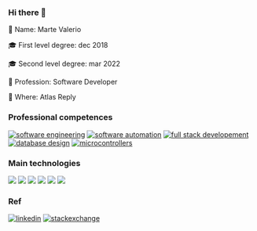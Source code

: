 ### Hi there 👋

👋 Name: Marte Valerio

:mortar_board: First level degree: dec 2018

:mortar_board: Second level degree: mar 2022

:book: Profession: Software Developer

:round_pushpin: Where: Atlas Reply

### Professional competences

[![software engineering](https://img.shields.io/badge/-software%20engineering-9cf?style=for-the-badge)](#)
[![software automation](https://img.shields.io/badge/-software%20automation-9cf?style=for-the-badge)](#)
[![full stack developement](https://img.shields.io/badge/-full%20stack%20developement-9cf?style=for-the-badge)](#)
[![database design](https://img.shields.io/badge/-database%20design-9cf?style=for-the-badge)](#)
[![microcontrollers](https://img.shields.io/badge/-microcontrollers-9cf?style=for-the-badge)](#)

### Main technologies

[![](https://img.shields.io/badge/-angular-9cf?style=for-the-badge&logo=angular&labelColor=555)](#)
[![](https://img.shields.io/badge/-django-9cf?style=for-the-badge&logo=django&labelColor=555)](#)
[![](https://img.shields.io/badge/-bash-9cf?style=for-the-badge&logo=GNU%20bash&labelColor=555)](#)
[![](https://img.shields.io/badge/-docker-9cf?style=for-the-badge&logo=docker&labelColor=555)](#)
[![](https://img.shields.io/badge/-python-9cf?style=for-the-badge&logo=python&labelColor=555)](#)
[![](https://img.shields.io/badge/-java-9cf?style=for-the-badge&labelColor=555)](#)

### Ref

[![linkedin](https://img.shields.io/badge/-linkedin-9cf?style=for-the-badge&logo=LinkedIn&labelColor=555)](https://www.linkedin.com/in/marte-valerio-falcone)
[![stackexchange](https://img.shields.io/badge/-stackexchange-9cf?style=for-the-badge&logo=Stack%20Exchange&labelColor=555)](https://stackexchange.com/users/20414037/marte-valerio-falcone?tab=accounts)
